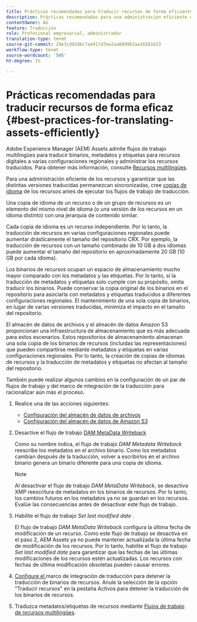 ```yaml
---
title: Prácticas recomendadas para traducir recursos de forma eficiente
description: Prácticas recomendadas para una administración eficiente de los recursos con el fin de sincronizar varias versiones traducidas y optimizar los flujos de trabajo de traducción.
contentOwner: AG
feature: Traducción
role: Profesional empresarial, administrador
translation-type: tm+mt
source-git-commit: 29e3cd92d6c7a4917d7ee2aa8d9963aa16581633
workflow-type: tm+mt
source-wordcount: '505'
ht-degree: 1%

---
```



# Prácticas recomendadas para traducir recursos de forma eficaz {#best-practices-for-translating-assets-efficiently}

Adobe Experience Manager (AEM) Assets admite flujos de trabajo multilingües para traducir binarios, metadatos y etiquetas para recursos digitales a varias configuraciones regionales y administrar los recursos traducidos. Para obtener más información, consulte [Recursos multilingües](multilingual-assets.md).

Para una administración eficiente de los recursos y garantizar que las distintas versiones traducidas permanezcan sincronizadas, cree [copias de idioma](preparing-assets-for-translation.md) de los recursos antes de ejecutar los flujos de trabajo de traducción.

Una copia de idioma de un recurso o de un grupo de recursos es un elemento del mismo nivel de idioma (o una versión de los recursos en un idioma distinto) con una jerarquía de contenido similar.

Cada copia de idioma es un recurso independiente. Por lo tanto, la traducción de recursos en varias configuraciones regionales puede aumentar drásticamente el tamaño del repositorio CRX. Por ejemplo, la traducción de recursos con un tamaño combinado de 10 GB a dos idiomas puede aumentar el tamaño del repositorio en aproximadamente 20 GB (10 GB por cada idioma).

Los binarios de recursos ocupan un espacio de almacenamiento mucho mayor comparado con los metadatos y las etiquetas. Por lo tanto, si la traducción de metadatos y etiquetas solo cumple con su propósito, omita traducir los binarios. Puede conservar la copia original de los binarios en el repositorio para asociarla con metadatos y etiquetas traducidos a diferentes configuraciones regionales. El mantenimiento de una sola copia de binarios, en lugar de varias versiones traducidas, minimiza el impacto en el tamaño del repositorio.

El almacén de datos de archivos y el almacén de datos Amazon S3 proporcionan una infraestructura de almacenamiento que es más adecuada para estos escenarios. Estos repositorios de almacenamiento almacenan una sola copia de los binarios de recursos (incluidas las representaciones) que pueden compartirse mediante metadatos y etiquetas en varias configuraciones regionales. Por lo tanto, la creación de copias de idiomas de recursos y la traducción de metadatos y etiquetas no afectan al tamaño del repositorio.

También puede realizar algunos cambios en la configuración de un par de flujos de trabajo y del marco de integración de la traducción para racionalizar aún más el proceso.

1. Realice una de las acciones siguientes:

   * [Configuración del almacén de datos de archivos](/help/sites-deploying/data-store-config.md)
   * [Configuración del almacén de datos de Amazon S3](/help/sites-deploying/data-store-config.md)

1. Desactive el flujo de trabajo [DAM MetaData Writeback](/help/sites-administering/workflow-offloader.md#disable-offloading)

   Como su nombre indica, el flujo de trabajo *DAM Metadata Writeback* reescribe los metadatos en el archivo binario. Como los metadatos cambian después de la traducción, volver a escribirlos en el archivo binario genera un binario diferente para una copia de idioma.

   >[!NOTE]
   >
   >Al desactivar el flujo de trabajo *DAM MetaData Writeback*, se desactiva XMP reescritura de metadatos en los binarios de recursos. Por lo tanto, los cambios futuros en los metadatos ya no se guardan en los recursos. Evalúe las consecuencias antes de desactivar este flujo de trabajo.

1. Habilite el flujo de trabajo *Set last modified date* .

   El flujo de trabajo *DAM MetaData Writeback* configura la última fecha de modificación de un recurso. Como este flujo de trabajo se desactiva en el paso 2, AEM Assets ya no puede mantener actualizada la última fecha de modificación de los recursos. Por lo tanto, habilite el flujo de trabajo *Set last modified date* para garantizar que las fechas de las últimas modificaciones de los recursos estén actualizadas. Los recursos con fechas de última modificación obsoletas pueden causar errores.

1. [Configure el ](/help/sites-administering/tc-tic.md) marco de integración de traducción para detener la traducción de binarios de recursos. Anule la selección de la opción &quot;Traducir recursos&quot; en la pestaña Activos para detener la traducción de los binarios de recursos.
1. Traduzca metadatos/etiquetas de recursos mediante [Flujos de trabajo de recursos multilingües](multilingual-assets.md).

